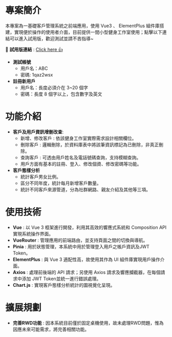 # 專案簡介
本專案為一基礎客戶管理系統之前端應用，使用 Vue3 、 ElementPlus 組件庫搭建，實現便於操作的使用者介面，目前提供一間小型健身工作室使用；點擊以下連結可以進入試用版，歡迎測試並請不吝指導~

🔗 **試用版連結** : <a href="https://seanhuang110633.github.io/ManageSystem_Frontend_Demo/" target="_blank" rel="noopener noreferrer"> Click here 👍</a>

+ **測試帳號**
  + 用戶名：ABC
  + 密碼: 1qaz2wsx
+ **註冊新用戶**
  + 用戶名：長度必須介在 3~20 個字
  + 密碼：長度 8 個字以上，包含數字及英文

# 功能介紹
+ **客戶及用戶資訊增刪改查**:
  +  新增、修改客戶 : 依該健身工作室實際需求設計相關欄位。
  +  刪除客戶 : 邏輯刪除，於資料庫表中將該筆資訊標記為已刪除，非真正刪除。
  +  查詢客戶 : 可透由用戶姓名及電話號碼查詢，支持模糊查詢。
  +  用戶方面有基本的註冊、登入、修改個資、修改密碼等功能。
+ **客戶態樣分析** 
  + 統計客戶男女比例。
  + 區分不同年度，統計每月新增客戶數量。
  + 統計不同客戶來源管道，分為社群網路、親友介紹及其他等三項。
# 使用技術
+ **Vue** : 以 Vue 3 框架進行開發，利用其高效的響應式系統和 Composition API 實現系統操作界面。
+ **VueRouter** : 管理應用的前端路由，並支持頁面之間的切換與導航。
+ **Pinia** : 用於狀態管理，本系統中用於管理登入用戶之帳戶資訊及JWT Token。
+ **ElementPlus** : 與 Vue 3 適配性高，故使用其作為 UI 組件庫實現用戶操作介面。
+ **Axios** : 處理前後端的 API 請求；另使用 Axios 請求及響應攔截器，在每個請求中添加 JWT Token並統一進行錯誤處理。
+ **Chart.js** : 實現客戶態樣分析統計的圖視覺化呈現。
# 擴展規劃
+ **完善RWD功能** : 因本系統目前僅於固定桌機使用，故未處理RWD問題，惟為因應未來可能需求，將完善相關功能。

